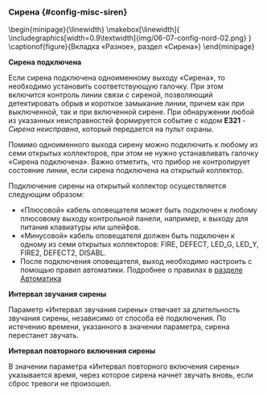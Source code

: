 ### Сирена {#config-misc-siren}

\begin{minipage}{\linewidth}
	\makebox[\linewidth]{
 		\includegraphics[width=0.9\textwidth]{img/06-07-config-nord-02.png}
 	}
	\captionof{figure}{Вкладка «Разное», раздел «Сирена»}
\end{minipage}


**Сирена подключена**  

Если сирена подключена одноименному выходу «Сирена», то необходимо установить соответствующую галочку. При этом включится контроль линии связи с сиреной, позволяющий детектировать обрыв и короткое замыкание линии, причем как при выключенной, так и при включенной сирене. При обнаружении любой из указанных неисправностей формируется  событие с кодом **E321** - *Сирена неисправна*, который передается на пульт охраны.

Помимо одноименного выхода сирену можно подключить к любому из семи открытых коллекторов, при этом не нужно устанавливать галочку «Сирена подключена». Важно отметить, что прибор не контролирует состояние линии, если сирена подключена на открытый коллектор.

Подключение сирены на открытый коллектор осуществляется следующим образом:

* «Плюсовой» кабель оповещателя может быть подключен к любому плюсовому выходу контрольной панели, например, к выходу для питания клавиатуры или шлейфов. 
* «Минусовой» кабель оповещателя должен быть подключен к одному из семи открытых коллекторов: FIRE, DEFECT, LED_G, LED_Y, FIRE2, DEFECT2, DISABL.
* После подключения оповещателя, выход необходимо настроить с помощью правил автоматики. Подробнее о правилах в [разделе Автоматика](#config-automation)


**Интервал звучания сирены**

Параметр «Интервал звучания сирены» отвечает за длительность звучания сирены, независимо от способа её подключения. По истечению времени, указанного в значении параметра, сирена перестанет звучать.

**Интервал повторного включения сирены**

В значении параметра «Интервал повторного включения сирены» указывается время, через которое сирена начнет звучать вновь, если сброс тревоги не произошел.

